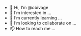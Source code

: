 - 👋 Hi, I’m @obivage
- 👀 I’m interested in ...
- 🌱 I’m currently learning ...
- 💞️ I’m looking to collaborate on ...
- 📫 How to reach me ...

<!---
obivage/obivage is a ✨ special ✨ repository because its `README.md` (this file) appears on your GitHub profile.
You can click the Preview link to take a look at your changes.
--->
